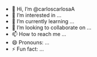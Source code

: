 - 👋 Hi, I’m @carloscarlosaA
- 👀 I’m interested in ...
- 🌱 I’m currently learning ...
- 💞️ I’m looking to collaborate on ...
- 📫 How to reach me ...
- 😄 Pronouns: ...
- ⚡ Fun fact: ...

<!---
carloscarlosaA/carloscarlosaA is a ✨ special ✨ repository because its `README.md` (this file) appears on your GitHub profile.
You can click the Preview link to take a look at your changes.
--->
